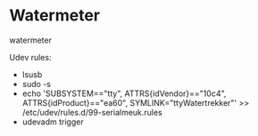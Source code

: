 # Watermeter
watermeter

Udev rules: 

* lsusb
* sudo -s
* echo 'SUBSYSTEM=="tty", ATTRS{idVendor}=="10c4", ATTRS{idProduct}=="ea60", SYMLINK="ttyWatertrekker"' >> /etc/udev/rules.d/99-serialmeuk.rules
* udevadm trigger
